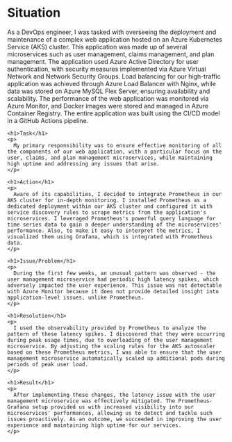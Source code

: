 <html>
  <head>
    <title>DevOps Case Study</title>
  </head>
  <body>
    <h1>Situation</h1>
    <p>
      As a DevOps engineer, I was tasked with overseeing the deployment and maintenance of a complex web application hosted on an Azure Kubernetes Service (AKS) cluster. This application was made up of several microservices such as user management, claims management, and plan management. The application used Azure Active Directory for user authentication, with security measures implemented via Azure Virtual Network and Network Security Groups. Load balancing for our high-traffic application was achieved through Azure Load Balancer with Nginx, while data was stored on Azure MySQL Flex Server, ensuring availability and scalability. The performance of the web application was monitored via Azure Monitor, and Docker images were stored and managed in Azure Container Registry. The entire application was built using the CI/CD model in a GitHub Actions pipeline.
    </p>
    
    <h1>Task</h1>
    <p>
      My primary responsibility was to ensure effective monitoring of all the components of our web application, with a particular focus on the user, claims, and plan management microservices, while maintaining high uptime and addressing any issues that arise.
    </p>
    
    <h1>Action</h1>
    <p>
      Aware of its capabilities, I decided to integrate Prometheus in our AKS cluster for in-depth monitoring. I installed Prometheus as a dedicated deployment within our AKS cluster and configured it with service discovery rules to scrape metrics from the application's microservices. I leveraged Prometheus's powerful query language for time series data to gain a deeper understanding of the microservices' performance. Also, to make it easy to interpret the metrics, I visualized them using Grafana, which is integrated with Prometheus data.
    </p>
    
    <h1>Issue/Problem</h1>
    <p>
      During the first few weeks, an unusual pattern was observed - the user management microservice had periodic high latency spikes, which adversely impacted the user experience. This issue was not detectable with Azure Monitor because it does not provide detailed insight into application-level issues, unlike Prometheus.
    </p>
    
    <h1>Resolution</h1>
    <p>
      I used the observability provided by Prometheus to analyze the pattern of these latency spikes. I discovered that they were occurring during peak usage times, due to overloading of the user management microservice. By adjusting the scaling rules for the AKS autoscaler based on these Prometheus metrics, I was able to ensure that the user management microservice automatically scaled up additional pods during periods of peak user load.
    </p>
    
    <h1>Result</h1>
    <p>
      After implementing these changes, the latency issue with the user management microservice was effectively mitigated. The Prometheus-Grafana setup provided us with increased visibility into our microservices' performances, allowing us to detect and tackle such issues proactively. As an outcome, we succeeded in improving the user experience and maintaining high uptime for our services.
    </p>
  </body>
</html>